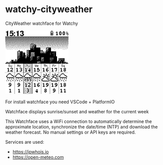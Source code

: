 # watchy-cityweather
CityWeather watchface for Watchy

![screenshot](./screenshot.png)

For install watchface you need VSCode + PlatformIO

Watchface displays sunrise/sunset and weather for the current week

This Watchface uses a WiFi connection to automatically determine the approximate location, synchronize the date/time (NTP) and download the weather forecast. No manual settings or API keys are required.

Services are used:

- https://ipwhois.io
- https://open-meteo.com
